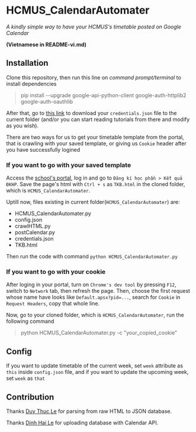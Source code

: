 # HCMUS_CalendarAutomater
*A kindly simple way to have your HCMUS's timetable posted on Google Calendar*


**(Vietnamese in README-vi.md)**

## Installation

Clone this repository, then run this line on *command prompt/terminal* to install dependencies

>pip install --upgrade google-api-python-client google-auth-httplib2 google-auth-oauthlib

After that, go to [this link](https://developers.google.com/calendar/quickstart/python) to download your `credentials.json` file to the current folder (and/or you can start reading tutorials from there and modify as you wish).

There are two ways for us to get your timetable template from the portal, that is crawling with your saved template, or giving us `Cookie` header after you have successfully logined

### If you want to go with your saved template

Access the [school's portal](http://portal.hcmus.edu.vn/), log in and go to `Đăng kí học phần > Kết quả ĐKHP`. Save the page's html with `Ctrl + s` as `TKB.html` in the cloned folder, which is `HCMUS_CalendarAutomater`.

Uptill now, files existing in current folder(`HCMUS_CalendarAutomater`) are:
* HCMUS_CalendarAutomater.py
* config.json
* crawlHTML.py
* postCalendar.py
* credentials.json
* TKB.html

Then run the code with command `python HCMUS_CalendarAutomater.py` 

### If you want to go with your cookie

After loging in your portal, turn on `Chrome's dev tool` by pressing `F12`, switch to `Network` tab, then refresh the page. Then, choose the first request whose name have looks like `Default.apsx?pid=...`, search for `Cookie` in `Request Headers`, copy that whole line.

Now, go to your cloned folder, which is `HCMUS_CalendarAutomater`, run the following command

>python HCMUS_CalendarAutomater.py -c "your_copied_cookie"

## Config

If you want to update timetable of the current week, set `week` attribute as `this` inside `config.json` file, and if you want to update the upcoming week, set `week` as `that`

## Contribution

Thanks [Duy Thuc Le](https://github.com/leduykhongngu) for parsing from raw HTML to JSON database.

Thanks [Dinh Hai Le](https://github.com/pythagore1123) for uploading database with Calendar API.
